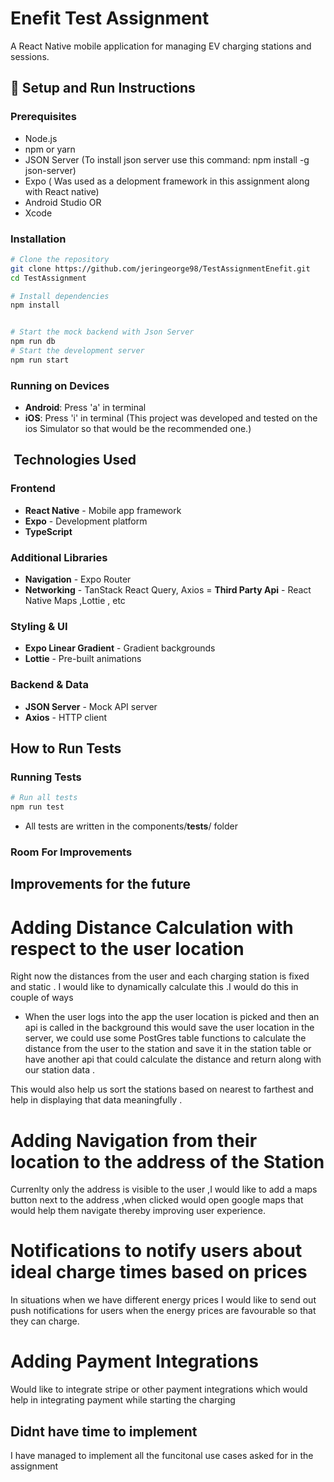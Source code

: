 # Enefit Test Assignment

A React Native mobile application for managing EV charging stations and sessions.

## 🚀 Setup and Run Instructions

### Prerequisites
- Node.js 
- npm or yarn
- JSON Server (To install json server use this command: npm install -g json-server)
- Expo ( Was used as a delopment framework in this assignment along with React native)
- Android Studio 
 OR
- Xcode 

### Installation
```bash
# Clone the repository
git clone https://github.com/jeringeorge98/TestAssignmentEnefit.git
cd TestAssignment

# Install dependencies
npm install


# Start the mock backend with Json Server
npm run db 
# Start the development server
npm run start
```

### Running on Devices
- **Android**: Press 'a' in terminal 
- **iOS**: Press 'i' in terminal 
(This project was developed and tested on the ios Simulator so that would be the recommended one.)



## ️ Technologies Used

### Frontend
- **React Native** - Mobile app framework
- **Expo** - Development platform 
- **TypeScript** 

### Additional Libraries
- **Navigation** - Expo Router
- **Networking** - TanStack React Query, Axios
= **Third Party Api** - React Native Maps ,Lottie , etc


### Styling & UI
- **Expo Linear Gradient** - Gradient backgrounds
- **Lottie** - Pre-built animations

### Backend & Data
- **JSON Server** - Mock API server
- **Axios** - HTTP client

##  How to Run Tests

### Running Tests
```bash
# Run all tests
npm run test
```
- All tests are written in the components/__tests__/ folder 

### Room For Improvements


## Improvements for the future
 
# Adding Distance Calculation with respect to the user location

Right now the distances from the user and each charging station is fixed and static . I would like to dynamically calculate this .I would do this in couple of ways 
- When the user logs into the app the user location is picked and then an api is called in the background this would save the user location in the server, we could use some PostGres table functions to calculate the distance from the user to the station and save it in the station table or have another api that could calculate the distance and return along with our station data .

This would also help us sort the stations based on nearest to farthest and help in displaying that data meaningfully . 

# Adding Navigation from their location to the address of the Station

Currenlty only the address is visible to the user ,I would like to add a maps button next to the address ,when clicked would open google maps that would help them navigate thereby improving user experience.

# Notifications to notify users about ideal charge times based on prices

In situations when we have different energy prices I would like to send out push notifications for users when the energy prices are favourable so that they can charge.

# Adding Payment Integrations
Would like to integrate stripe or other payment integrations which would help in integrating payment while starting the charging 

## Didnt have time to implement
I have managed to implement all the funcitonal use cases asked  for in the assignment

